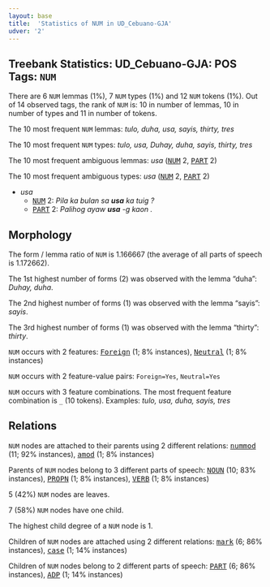```yaml
---
layout: base
title:  'Statistics of NUM in UD_Cebuano-GJA'
udver: '2'
---
```


## Treebank Statistics: UD_Cebuano-GJA: POS Tags: `NUM`

There are 6 `NUM` lemmas (1%), 7 `NUM` types (1%) and 12 `NUM` tokens (1%).
Out of 14 observed tags, the rank of `NUM` is: 10 in number of lemmas, 10 in number of types and 11 in number of tokens.

The 10 most frequent `NUM` lemmas: <em>tulo, duha, usa, sayis, thirty, tres</em>

The 10 most frequent `NUM` types:  <em>tulo, usa, Duhay, duha, sayis, thirty, tres</em>

The 10 most frequent ambiguous lemmas: <em>usa</em> (<tt><a href="ceb_gja-pos-NUM.html">NUM</a></tt> 2, <tt><a href="ceb_gja-pos-PART.html">PART</a></tt> 2)

The 10 most frequent ambiguous types:  <em>usa</em> (<tt><a href="ceb_gja-pos-NUM.html">NUM</a></tt> 2, <tt><a href="ceb_gja-pos-PART.html">PART</a></tt> 2)


* <em>usa</em>
  * <tt><a href="ceb_gja-pos-NUM.html">NUM</a></tt> 2: <em>Pila ka bulan sa <b>usa</b> ka tuig ?</em>
  * <tt><a href="ceb_gja-pos-PART.html">PART</a></tt> 2: <em>Palihog ayaw <b>usa</b> -g kaon .</em>

## Morphology

The form / lemma ratio of `NUM` is 1.166667 (the average of all parts of speech is 1.172662).

The 1st highest number of forms (2) was observed with the lemma “duha”: <em>Duhay, duha</em>.

The 2nd highest number of forms (1) was observed with the lemma “sayis”: <em>sayis</em>.

The 3rd highest number of forms (1) was observed with the lemma “thirty”: <em>thirty</em>.

`NUM` occurs with 2 features: <tt><a href="ceb_gja-feat-Foreign.html">Foreign</a></tt> (1; 8% instances), <tt><a href="ceb_gja-feat-Neutral.html">Neutral</a></tt> (1; 8% instances)

`NUM` occurs with 2 feature-value pairs: `Foreign=Yes`, `Neutral=Yes`

`NUM` occurs with 3 feature combinations.
The most frequent feature combination is `_` (10 tokens).
Examples: <em>tulo, usa, duha, sayis, tres</em>


## Relations

`NUM` nodes are attached to their parents using 2 different relations: <tt><a href="ceb_gja-dep-nummod.html">nummod</a></tt> (11; 92% instances), <tt><a href="ceb_gja-dep-amod.html">amod</a></tt> (1; 8% instances)

Parents of `NUM` nodes belong to 3 different parts of speech: <tt><a href="ceb_gja-pos-NOUN.html">NOUN</a></tt> (10; 83% instances), <tt><a href="ceb_gja-pos-PROPN.html">PROPN</a></tt> (1; 8% instances), <tt><a href="ceb_gja-pos-VERB.html">VERB</a></tt> (1; 8% instances)

5 (42%) `NUM` nodes are leaves.

7 (58%) `NUM` nodes have one child.

The highest child degree of a `NUM` node is 1.

Children of `NUM` nodes are attached using 2 different relations: <tt><a href="ceb_gja-dep-mark.html">mark</a></tt> (6; 86% instances), <tt><a href="ceb_gja-dep-case.html">case</a></tt> (1; 14% instances)

Children of `NUM` nodes belong to 2 different parts of speech: <tt><a href="ceb_gja-pos-PART.html">PART</a></tt> (6; 86% instances), <tt><a href="ceb_gja-pos-ADP.html">ADP</a></tt> (1; 14% instances)

